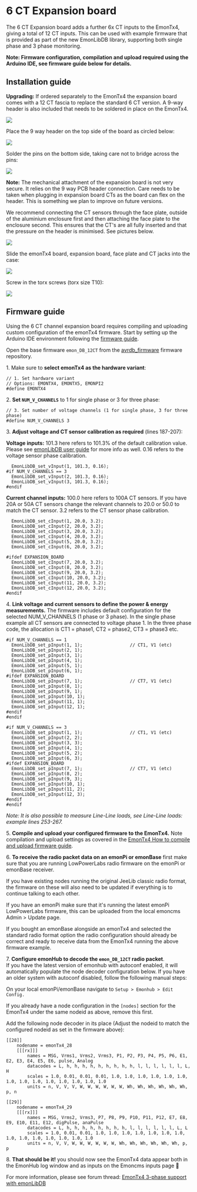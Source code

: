 # 6 CT Expansion board

The 6 CT Expansion board adds a further 6x CT inputs to the EmonTx4, giving a total of 12 CT inputs. This can be used with example firmware that is provided as part of the new EmonLibDB library, supporting both single phase and 3 phase monitoring. 

**Note: Firmware configuration, compilation and upload required using the Arduino IDE, see firmware guide below for details.**

## Installation guide

**Upgrading:** If ordered separately to the EmonTx4 the expansion board comes with a 12 CT fascia to replace the standard 6 CT version. A 9-way header is also included that needs to be soldered in place on the EmonTx4.

![](img/6CT/6ct_ext1.jpg)

Place the 9 way header on the top side of the board as circled below:

![](img/6CT/6ct_ext2b.jpg)

Solder the pins on the bottom side, taking care not to bridge across the pins:

![](img/6CT/6ct_ext3.jpg)

**Note:** The mechanical attachment of the expansion board is not very secure. It relies on the 9 way PCB header connection. Care needs to be taken when plugging in expansion board CTs as the board can flex on the header. This is something we plan to improve on future versions.

We recommend connecting the CT sensors through the face plate, outside of the aluminium enclosure first and then attaching the face plate to the enclosure second. This ensures that the CT's are all fully inserted and that the pressure on the header is minimised. See pictures below.

![](img/6CT/6ct_ext4.jpg)

Slide the emonTx4 board, expansion board, face plate and CT jacks into the case:

![](img/6CT/6ct_ext5.jpg)

Screw in the torx screws (torx size T10):

![](img/6CT/6ct_ext6.jpg)

## Firmware guide

Using the 6 CT channel expansion board requires compiling and uploading custom configuration of the emonTx4 firmware. Start by setting up the Arduino IDE environment following the [firmware guide](firmware.md).

Open the base firmware `emon_DB_12CT` from the [avrdb_firmware](https://github.com/openenergymonitor/avrdb_firmware) firmware repository.

1\. Make sure to **select emonTx4 as the hardware variant**:

```
// 1. Set hardware variant
// Options: EMONTX4, EMONTX5, EMONPI2
#define EMONTX4
```

2\. **Set `NUM_V_CHANNELS`** to 1 for single phase or 3 for three phase: 

```
// 3. Set number of voltage channels (1 for single phase, 3 for three phase)
#define NUM_V_CHANNELS 3
```

3\. **Adjust voltage and CT sensor calibration as required** (lines 187-207):

**Voltage inputs:**
101.3 here refers to 101.3% of the default calibration value. Please see [emonLibDB user guide](https://github.com/openenergymonitor/emonLibDB/blob/main/guide.md) for more info as well. 0.16 refers to the voltage sensor phase calibration.


```
  EmonLibDB_set_vInput(1, 101.3, 0.16);  
#if NUM_V_CHANNELS == 3
  EmonLibDB_set_vInput(2, 101.3, 0.16); 
  EmonLibDB_set_vInput(3, 101.3, 0.16); 
#endif
```

**Current channel inputs:** 100.0 here refers to 100A CT sensors. If you have 20A or 50A CT sensors change the relevant channels to 20.0 or 50.0 to match the CT sensor. 3.2 refers to the CT sensor phase calibration.


```
  EmonLibDB_set_cInput(1, 20.0, 3.2);
  EmonLibDB_set_cInput(2, 20.0, 3.2);
  EmonLibDB_set_cInput(3, 20.0, 3.2);
  EmonLibDB_set_cInput(4, 20.0, 3.2);
  EmonLibDB_set_cInput(5, 20.0, 3.2);
  EmonLibDB_set_cInput(6, 20.0, 3.2);
  
#ifdef EXPANSION_BOARD
  EmonLibDB_set_cInput(7, 20.0, 3.2);
  EmonLibDB_set_cInput(8, 20.0, 3.2);
  EmonLibDB_set_cInput(9, 20.0, 3.2);
  EmonLibDB_set_cInput(10, 20.0, 3.2);
  EmonLibDB_set_cInput(11, 20.0, 3.2);
  EmonLibDB_set_cInput(12, 20.0, 3.2);
#endif  
```

4\. **Link voltage and current sensors to define the power & energy measurements.** The firmware includes default configuration for the selected NUM_V_CHANNELS (1 phase or 3 phase). In the single phase example all CT sensors are connected to voltage phase 1. In the three phase code, the allocation is CT1 = phase1, CT2 = phase2, CT3 = phase3 etc.

```
#if NUM_V_CHANNELS == 1
  EmonLibDB_set_pInput(1, 1);                  // CT1, V1 (etc)
  EmonLibDB_set_pInput(2, 1);
  EmonLibDB_set_pInput(3, 1);
  EmonLibDB_set_pInput(4, 1);  
  EmonLibDB_set_pInput(5, 1);
  EmonLibDB_set_pInput(6, 1);
#ifdef EXPANSION_BOARD
  EmonLibDB_set_pInput(7, 1);                  // CT7, V1 (etc)
  EmonLibDB_set_pInput(8, 1);
  EmonLibDB_set_pInput(9, 1);
  EmonLibDB_set_pInput(10, 1);  
  EmonLibDB_set_pInput(11, 1);
  EmonLibDB_set_pInput(12, 1);
#endif
#endif

#if NUM_V_CHANNELS == 3
  EmonLibDB_set_pInput(1, 1);                  // CT1, V1 (etc)
  EmonLibDB_set_pInput(2, 2);
  EmonLibDB_set_pInput(3, 3);
  EmonLibDB_set_pInput(4, 1);  
  EmonLibDB_set_pInput(5, 2);
  EmonLibDB_set_pInput(6, 3);
#ifdef EXPANSION_BOARD
  EmonLibDB_set_pInput(7, 1);                  // CT7, V1 (etc)  
  EmonLibDB_set_pInput(8, 2);
  EmonLibDB_set_pInput(9, 3);
  EmonLibDB_set_pInput(10, 1);  
  EmonLibDB_set_pInput(11, 2);
  EmonLibDB_set_pInput(12, 3);
#endif
#endif
```

*Note: It is also possible to measure Line-Line loads, see Line-Line loads: example lines 253-267.*

5\. **Compile and upload your configured firmware to the EmonTx4.** Note compilation and upload settings as covered in the  [EmonTx4 How to compile and upload firmware guide](firmware.md). 

6\. **To receive the radio packet data on an emonPi or emonBase** first make sure that you are running LowPowerLabs radio firmware on the emonPi or emonBase receiver. 

If you have existing nodes running the original JeeLib classic radio format, the firmware on these will also need to be updated if everything is to continue talking to each other. 

If you have an emonPi make sure that it's running the latest emonPi LowPowerLabs firmware, this can be uploaded from the local emoncms Admin > Update page.

If you bought an emonBase alongside an emonTx4 and selected the standard radio format option the radio configuration should already be correct and ready to receive data from the EmonTx4 running the above firmware example.

7\. **Configure emonHub to decode the `emon_DB_12CT` radio packet**.<br>
If you have the latest version of emonhub with autoconf enabled, it will automatically populate the node decoder configuration below. If you have an older system with autoconf disabled, follow the following manual steps:

On your local emonPi/emonBase navigate to `Setup > Emonhub > Edit Config.`

If you already have a node configuration in the `[nodes]` section for the EmonTx4 under the same nodeid as above, remove this first. 

Add the following node decoder in its place (Adjust the nodeid to match the configured nodeid as set in the firmware above):

    [[28]]
        nodename = emonTx4_28
        [[[rx]]]
            names = MSG, Vrms1, Vrms2, Vrms3, P1, P2, P3, P4, P5, P6, E1, E2, E3, E4, E5, E6, pulse, Analog
            datacodes = L, h, h, h, h, h, h, h, h, h, l, l, l, l, l, l, L, H
            scales = 1.0, 0.01, 0.01, 0.01, 1.0, 1.0, 1.0, 1.0, 1.0, 1.0, 1.0, 1.0, 1.0, 1.0, 1.0, 1.0, 1.0, 1.0
            units = n, V, V, V, W, W, W, W, W, W, Wh, Wh, Wh, Wh, Wh, Wh, p, n

    [[29]]
        nodename = emonTx4_29
        [[[rx]]]
            names = MSG, Vrms2, Vrms3, P7, P8, P9, P10, P11, P12, E7, E8, E9, E10, E11, E12, digPulse, anaPulse
            datacodes = L, h, h, h, h, h, h, h, h, l, l, l, l, l, l, L, L
            scales = 1.0, 0.01, 0.01, 1.0, 1.0, 1.0, 1.0, 1.0, 1.0, 1.0, 1.0, 1.0, 1.0, 1.0, 1.0, 1.0, 1.0
            units = n, V, V, W, W, W, W, W, W, Wh, Wh, Wh, Wh, Wh, Wh, p, p

8\. **That should be it!** you should now see the EmonTx4 data appear both in the EmonHub log window and as inputs on the Emoncms inputs page :tada:

For more information, please see forum thread: [EmonTx4 3-phase support with emonLibDB](https://community.openenergymonitor.org/t/emontx4-3-phase-support-with-emonlibdb/23541)
